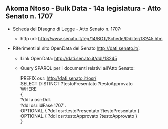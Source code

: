 ## Akoma Ntoso - Bulk Data - 14a legislatura - Atto Senato n. 1707 ##

* Scheda del Disegno di Legge - Atto Senato n. 1707:
	* http url: http://www.senato.it/leg/14/BGT/Schede/Ddliter/18245.htm

* Riferimenti al sito OpenData del Senato http://dati.senato.it/:
	* Link OpenData: http://dati.senato.it/ddl/18245
	* Query SPARQL per i documenti relativi all'Atto Senato:

        PREFIX osr: <http://dati.senato.it/osr/>  
		SELECT DISTINCT ?testoPresentato ?testoApprovato  
		WHERE  
		{  
		    ?ddl a osr:Ddl.  
		    ?ddl osr:idFase 1707 .  
		    OPTIONAL { ?ddl osr:testoPresentato ?testoPresentato }  
		    OPTIONAL { ?ddl osr:testoApprovato ?testoApprovato }  
		}
		